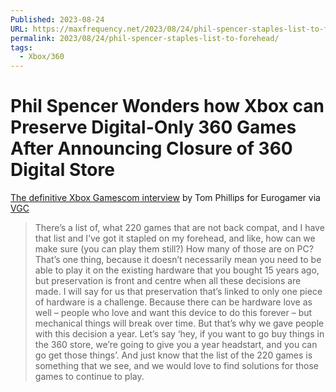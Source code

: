 ```yaml
---
Published: 2023-08-24
URL: https://maxfrequency.net/2023/08/24/phil-spencer-staples-list-to-forehead/
permalink: 2023/08/24/phil-spencer-staples-list-to-forehead/
tags:
  - Xbox/360
---
```

# Phil Spencer Wonders how Xbox can Preserve Digital-Only 360 Games After Announcing Closure of 360 Digital Store

[The definitive Xbox Gamescom interview](https://www.eurogamer.net/the-definitive-xbox-gamescom-interview) by Tom Phillips for Eurogamer via [VGC](https://www.videogameschronicle.com/news/xbox-boss-would-love-to-find-solutions-so-games-arent-lost-when-the-360-store-closes/)

> There’s a list of, what 220 games that are not back compat, and I have that list and I’ve got it stapled on my forehead, and like, how can we make sure (you can play them still?) How many of those are on PC? That’s one thing, because it doesn’t necessarily mean you need to be able to play it on the existing hardware that you bought 15 years ago, but preservation is front and centre when all these decisions are made. I will say for us that preservation that’s linked to only one piece of hardware is a challenge. Because there can be hardware love as well – people who love and want this device to do this forever – but mechanical things will break over time. But that’s why we gave people with this decision a year. Let’s say ‘hey, if you want to go buy things in the 360 store, we’re going to give you a year headstart, and you can go get those things’. And just know that the list of the 220 games is something that we see, and we would love to find solutions for those games to continue to play.